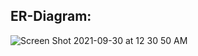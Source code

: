 ## ER-Diagram:

![Screen Shot 2021-09-30 at 12 30 50 AM](https://user-images.githubusercontent.com/42767118/135387691-f248608d-cf4f-4807-9cc3-81c2e98f40ca.png)
